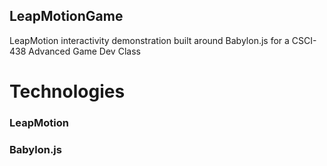 ## LeapMotionGame
LeapMotion interactivity demonstration built around Babylon.js for a CSCI-438 Advanced Game Dev Class

# Technologies

  ### LeapMotion
  
  ### Babylon.js
  
